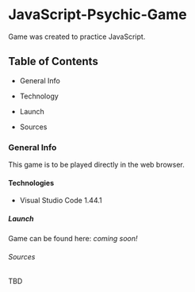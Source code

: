 # JavaScript-Psychic-Game

Game was created to practice JavaScript. 

## Table of Contents

* General Info

* Technology

* Launch

* Sources

### General Info

This game is to be played directly in the web browser. 





#### Technologies

* Visual Studio Code 1.44.1

##### Launch

Game can be found here: *coming soon!*

###### Sources

TBD